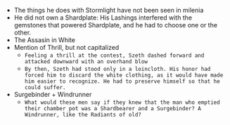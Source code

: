 - The things he does with Stormlight have not been seen in milenia
- He did not own a Shardplate: His Lashings interfered with the gemstones that powered Shardplate, and he had to choose one or the other.
- The Assasin in White
- Mention of Thrill, but not capitalized
	- `Feeling a thrill at the contest, Szeth dashed forward and attacked downward with an overhand blow`
	- `By then, Szeth had stood only in a loincloth. His honor had forced him to discard the white clothing, as it would have made him easier to recognize. He had to preserve himself so that he could suffer.`
- Surgebinder + Windrunner
	- `What would these men say if they knew that the man who emptied their chamber pot was a Shardbearer and a Surgebinder? A Windrunner, like the Radiants of old?`
